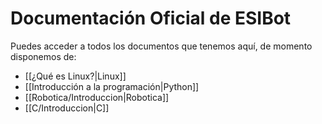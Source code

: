 # Documentación Oficial de ESIBot

Puedes acceder a todos los documentos que tenemos aquí, de momento disponemos de:
- [[¿Qué es Linux?|Linux]]
- [[Introducción a la programación|Python]]
- [[Robotica/Introduccion|Robotica]]
- [[C/Introduccion|C]]

